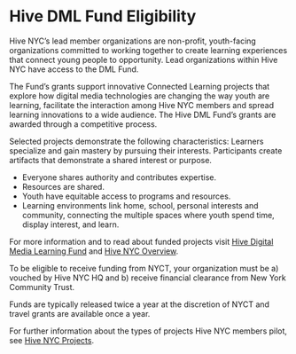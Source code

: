 # Hive DML Fund Eligibility

Hive NYC’s lead member organizations are non-profit, youth-facing organizations committed to working together to create learning experiences that connect young people to opportunity. Lead organizations within Hive NYC have access to the DML Fund.

The Fund’s grants support innovative Connected Learning projects that explore how digital media technologies are changing the way youth are learning, facilitate the interaction among Hive NYC members and spread learning innovations to a wide audience. The Hive DML Fund’s grants are awarded through a competitive process.

Selected projects demonstrate the following characteristics:
Learners specialize and gain mastery by pursuing their interests.
Participants create artifacts that demonstrate a shared interest or purpose.
* Everyone shares authority and contributes expertise.
* Resources are shared.
* Youth have equitable access to programs and resources.
* Learning environments link home, school, personal interests and community, connecting the multiple spaces where youth spend time, display interest, and learn.

For more information and to read about funded projects visit [Hive Digital Media Learning Fund](http://www.nycommunitytrust.org/AboutTheTrust/CollaborativeFunds/HiveDigitalMediaLearningFund/tabid/620/Default.aspx) and [Hive NYC Overview](../../../hive_nyc_overview/README.md).

To be eligible to receive funding from NYCT, your organization must be a) vouched by Hive NYC HQ and b) receive financial clearance from New York Community Trust.

Funds are typically released twice a year at the discretion of NYCT and travel grants are available once a year.

For further information about the types of projects Hive NYC members pilot, see [Hive NYC Projects](../../../hive_nyc_projects/README.md).
